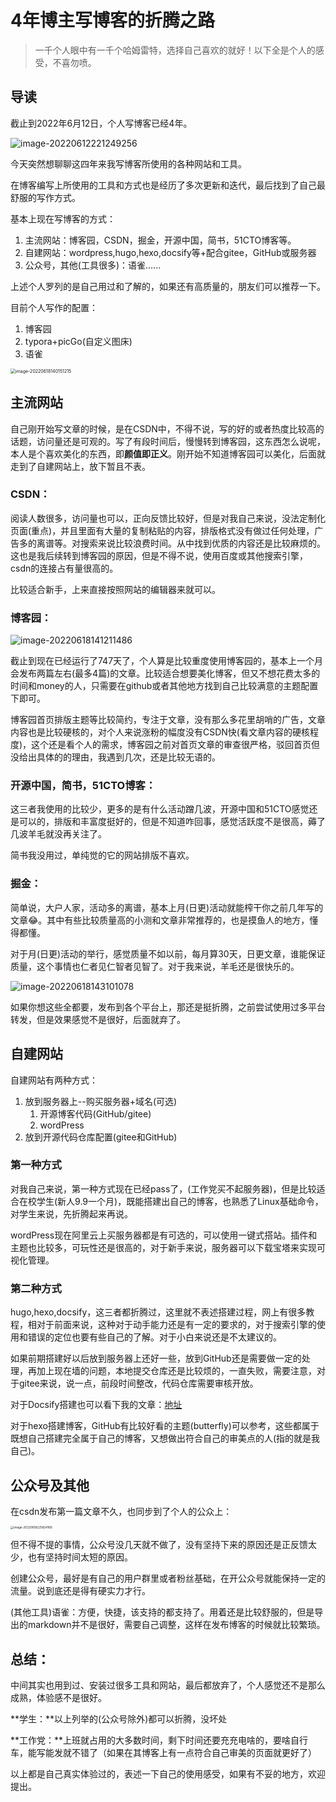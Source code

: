 # 4年博主写博客的折腾之路

> 一千个人眼中有一千个哈姆雷特，选择自己喜欢的就好！以下全是个人的感受，不喜勿喷。

## 导读



截止到2022年6月12日，个人写博客已经4年。

![image-20220612221249256](https://xbhog-img.oss-cn-hangzhou.aliyuncs.com/2022/image-20220612221249256.png)

今天突然想聊聊这四年来我写博客所使用的各种网站和工具。

在博客编写上所使用的工具和方式也是经历了多次更新和迭代，最后找到了自己最舒服的写作方式。

基本上现在写博客的方式：

1. 主流网站：博客园，CSDN，掘金，开源中国，简书，51CTO博客等。
2. 自建网站：wordpress,hugo,hexo,docsify等+配合gitee，GitHub或服务器
3. 公众号，其他(工具很多)：语雀......

上述个人罗列的是自己用过和了解的，如果还有高质量的，朋友们可以推荐一下。

目前个人写作的配置：

1. 博客园
2. typora+picGo(自定义图床)
3. 语雀

<img src="https://xbhog-img.oss-cn-hangzhou.aliyuncs.com/2022/image-20220618140151215.png" alt="image-20220618140151215" style="zoom:50%;" />

## 主流网站

自己刚开始写文章的时候，是在CSDN中，不得不说，写的好的或者热度比较高的话题，访问量还是可观的。写了有段时间后，慢慢转到博客园，这东西怎么说呢，本人是个喜欢美化的东西，即**颜值即正义**。刚开始不知道博客园可以美化，后面就走到了自建网站上，放下暂且不表。

### CSDN：

阅读人数很多，访问量也可以，正向反馈比较好，但是对我自己来说，没法定制化页面(重点)，并且里面有大量的复制粘贴的内容，排版格式没有做过任何处理，广告多的离谱等。对搜索来说比较浪费时间。从中找到优质的内容还是比较麻烦的。这也是我后续转到博客园的原因，但是不得不说，使用百度或其他搜索引擎，csdn的连接占有量很高的。

比较适合新手，上来直接按照网站的编辑器来就可以。

### 博客园：

![image-20220618141211486](https://xbhog-img.oss-cn-hangzhou.aliyuncs.com/2022/image-20220618141211486.png)

截止到现在已经运行了747天了，个人算是比较重度使用博客园的，基本上一个月会发布两篇左右(最多4篇)的文章。比较适合想要美化博客，但又不想花费太多的时间和money的人，只需要在github或者其他地方找到自己比较满意的主题配置下即可。

博客园首页排版主题等比较简约，专注于文章，没有那么多花里胡哨的广告，文章内容也是比较硬核的，对个人来说涨粉的幅度没有CSDN快(看文章内容的硬核程度)，这个还是看个人的需求，博客园之前对首页文章的审查很严格，驳回首页但没给出具体的的理由，我遇到几次，还是比较无语的。

### 开源中国，简书，51CTO博客：

这三者我使用的比较少，更多的是有什么活动蹭几波，开源中国和51CTO感觉还是可以的，排版和丰富度挺好的，但是不知道咋回事，感觉活跃度不是很高，薅了几波羊毛就没再关注了。

简书我没用过，单纯觉的它的网站排版不喜欢。

### 掘金：

简单说，大户人家，活动多的离谱，基本上月(日更)活动就能榨干你之前几年写的文章😂。其中有些比较质量高的小测和文章非常推荐的，也是摸鱼人的地方，懂得都懂。

对于月(日更)活动的举行，感觉质量不如以前，每月算30天，日更文章，谁能保证质量，这个事情也仁者见仁智者见智了。对于我来说，羊毛还是很快乐的。

![image-20220618143101078](https://xbhog-img.oss-cn-hangzhou.aliyuncs.com/2022/image-20220618143101078.png)

如果你想这些全都要，发布到各个平台上，那还是挺折腾，之前尝试使用过多平台转发，但是效果感觉不是很好，后面就弃了。

## 自建网站

自建网站有两种方式：

1. 放到服务器上--购买服务器+域名(可选)	
   1. 开源博客代码(GitHub/gitee)
   2. wordPress
2. 放到开源代码仓库配置(gitee和GitHub)



### 第一种方式

对我自己来说，第一种方式现在已经pass了，(工作党买不起服务器)，但是比较适合在校学生(新人9.9一个月)，既能搭建出自己的博客，也熟悉了Linux基础命令，对学生来说，先折腾起来再说。

wordPress现在阿里云上买服务器都是有可选的，可以使用一键式搭站。插件和主题也比较多，可玩性还是很高的，对于新手来说，服务器可以下载宝塔来实现可视化管理。

### 第二种方式

hugo,hexo,docsify，这三者都折腾过，这里就不表述搭建过程，网上有很多教程，相对于前面来说，这种对于动手能力还是有一定的要求的，对于搜索引擎的使用和错误的定位也要有些自己的了解。对于小白来说还是不太建议的。

如果前期搭建好以后放到服务器上还好一些，放到GitHub还是需要做一定的处理，再加上现在墙的问题，本地提交仓库还是比较烦的，一直失败，需要注意，对于gitee来说，说一点，前段时间整改，代码仓库需要审核开放。

对于Docsify搭建也可以看下我的文章：[地址](https://xbhog.netlify.app/#/docBlog/%E7%BD%91%E7%AB%99%E6%90%AD%E5%BB%BA%E8%BF%87%E7%A8%8B?id=%e7%bd%91%e7%ab%99%e7%9a%84%e6%90%ad%e5%bb%ba)

对于hexo搭建博客，GitHub有比较好看的主题(butterfly)可以参考，这些都属于既想自己搭建完全属于自己的博客，又想做出符合自己的审美点的人(指的就是我自己)。

## 公众号及其他

在csdn发布第一篇文章不久，也同步到了个人的公众上：

<img src="https://xbhog-img.oss-cn-hangzhou.aliyuncs.com/2022/image-20220618225824166.png" alt="image-20220618225824166" style="zoom: 33%;" />

但不得不提的事情，公众号没几天就不做了，没有坚持下来的原因还是正反馈太少，也有坚持时间太短的原因。

创建公众号，最好是有自己的用户群里或者粉丝基础，在开公众号就能保持一定的流量。说到底还是得有硬实力才行。

(其他工具)语雀：方便，快捷，该支持的都支持了。用着还是比较舒服的，但是导出的markdown并不是很好，需要自己调整，这样在发布博客的时候就比较繁琐。

## 总结：

中间其实也用到过、安装过很多工具和网站，最后都放弃了，个人感觉还不是那么成熟，体验感不是很好。

**学生：**以上列举的(公众号除外)都可以折腾，没坏处

**工作党：**上班就占用的大多数时间，剩下时间还要充充电啥的，要啥自行车，能写能发就不错了（如果在其博客上有一点符合自己审美的页面就更好了）

以上都是自己真实体验过的，表述一下自己的使用感受，如果有不妥的地方，欢迎提出。

